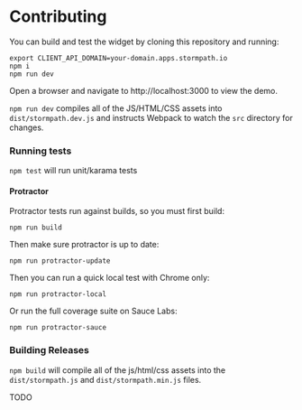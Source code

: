 # Contributing

You can build and test the widget by cloning this repository and running:

```term
export CLIENT_API_DOMAIN=your-domain.apps.stormpath.io
npm i
npm run dev
```

Open a browser and navigate to http://localhost:3000 to view the demo.

`npm run dev` compiles all of the JS/HTML/CSS assets into `dist/stormpath.dev.js` and instructs Webpack to watch the `src` directory for changes.

### Running tests

`npm test` will run unit/karama tests

#### Protractor

Protractor tests run against builds, so you must first build:

`npm run build`

Then make sure protractor is up to date:

`npm run protractor-update`

Then you can run a quick local test with Chrome only:

`npm run protractor-local`

Or run the full coverage suite on Sauce Labs:

`npm run protractor-sauce`

### Building Releases

`npm build` will compile all of the js/html/css assets into the `dist/stormpath.js` and `dist/stormpath.min.js` files.

TODO

